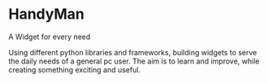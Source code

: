 # HandyMan
A Widget for every need

Using different python libraries and frameworks, building widgets to serve the daily needs of a general pc user.
The aim is to learn and improve, while creating something exciting and useful.

